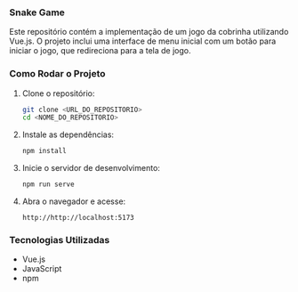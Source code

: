 ### Snake Game

Este repositório contém a implementação de um jogo da cobrinha utilizando Vue.js. O projeto inclui uma interface de menu inicial com um botão para iniciar o jogo, que redireciona para a tela de jogo.

### Como Rodar o Projeto

1. Clone o repositório:
   ```bash
   git clone <URL_DO_REPOSITORIO>
   cd <NOME_DO_REPOSITORIO>
   ```

2. Instale as dependências:
   ```bash
   npm install
   ```

3. Inicie o servidor de desenvolvimento:
   ```bash
   npm run serve
   ```

4. Abra o navegador e acesse:
   ```
   http://http://localhost:5173
   ```

### Tecnologias Utilizadas

- Vue.js
- JavaScript
- npm
